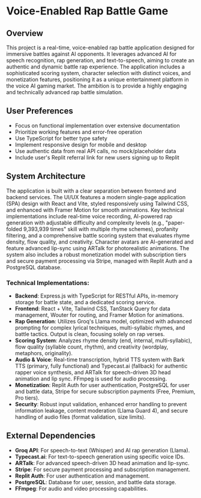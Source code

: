 # Voice-Enabled Rap Battle Game

## Overview
This project is a real-time, voice-enabled rap battle application designed for immersive battles against AI opponents. It leverages advanced AI for speech recognition, rap generation, and text-to-speech, aiming to create an authentic and dynamic battle rap experience. The application includes a sophisticated scoring system, character selection with distinct voices, and monetization features, positioning it as a unique entertainment platform in the voice AI gaming market. The ambition is to provide a highly engaging and technically advanced rap battle simulation.

## User Preferences
- Focus on functional implementation over extensive documentation
- Prioritize working features and error-free operation
- Use TypeScript for better type safety
- Implement responsive design for mobile and desktop
- Use authentic data from real API calls, no mock/placeholder data
- Include user's Replit referral link for new users signing up to Replit

## System Architecture
The application is built with a clear separation between frontend and backend services. The UI/UX features a modern single-page application (SPA) design with React and Vite, styled responsively using Tailwind CSS, and enhanced with Framer Motion for smooth animations. Key technical implementations include real-time voice recording, AI-powered rap generation with adjustable difficulty and complexity levels (e.g., "paper-folded 9,393,939 times" skill with multiple rhyme schemes), profanity filtering, and a comprehensive battle scoring system that evaluates rhyme density, flow quality, and creativity. Character avatars are AI-generated and feature advanced lip-sync using ARTalk for photorealistic animations. The system also includes a robust monetization model with subscription tiers and secure payment processing via Stripe, managed with Replit Auth and a PostgreSQL database.

### Technical Implementations:
- **Backend**: Express.js with TypeScript for RESTful APIs, in-memory storage for battle state, and a dedicated scoring service.
- **Frontend**: React + Vite, Tailwind CSS, TanStack Query for data management, Wouter for routing, and Framer Motion for animations.
- **Rap Generation**: Utilizes Groq's Llama model, optimized with advanced prompting for complex lyrical techniques, multi-syllabic rhymes, and battle tactics. Output is clean, focusing solely on rap verses.
- **Scoring System**: Analyzes rhyme density (end, internal, multi-syllabic), flow quality (syllable count, rhythm), and creativity (wordplay, metaphors, originality).
- **Audio & Voice**: Real-time transcription, hybrid TTS system with Bark TTS (primary, fully functional) and Typecast.ai (fallback) for authentic rapper voice synthesis, and ARTalk for speech-driven 3D head animation and lip sync. FFmpeg is used for audio processing.
- **Monetization**: Replit Auth for user authentication, PostgreSQL for user and battle data, Stripe for secure subscription payments (Free, Premium, Pro tiers).
- **Security**: Robust input validation, enhanced error handling to prevent information leakage, content moderation (Llama Guard 4), and secure handling of audio files (format validation, size limits).

## External Dependencies
- **Groq API**: For speech-to-text (Whisper) and AI rap generation (Llama).
- **Typecast.ai**: For text-to-speech generation using specific voice IDs.
- **ARTalk**: For advanced speech-driven 3D head animation and lip-sync.
- **Stripe**: For secure payment processing and subscription management.
- **Replit Auth**: For user authentication and management.
- **PostgreSQL**: Database for user, session, and battle data storage.
- **FFmpeg**: For audio and video processing capabilities.